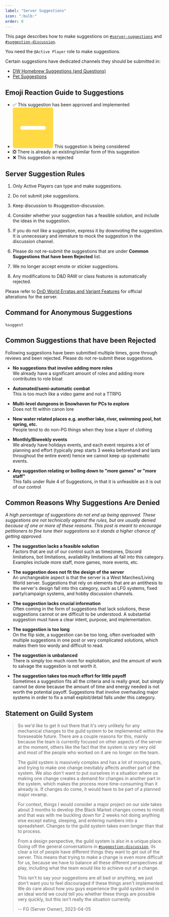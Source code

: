 ```yaml
---
label: "Server Suggestions"
icon: ":bulb:"
order: 0
---
```

<style>
h1:before { 
  content: "💡 ";
}
</style>

This page describes how to make suggestions on [`#server-suggestions`](https://discord.com/channels/512870694883950598/537506014883217419) and [`#suggestion-discussion`](https://discord.com/channels/512870694883950598/579855797928853515).

You need the `@Active Player` role to make suggestions.

Certain suggestions have dedicated channels they should be submitted in:
- [DW ⁠Homebrew Suggestions (and Questions)](https://discord.com/channels/512870694883950598/1128795701900476508)
- [Pet Suggestions](https://discord.com/channels/512870694883950598/1166423032743608420)

## Emoji Reaction Guide to Suggestions

- ✅ This suggestion has been approved and implemented
- <img class="emoji" src="/images/emoji-pending.webp"> This suggestion is being considered
- ❎ There is already an existing/similar form of this suggestion
- ❌ This suggestion is rejected

## Server Suggestion Rules

1) Only Active Players can type and make suggestions.

2) Do not submit joke suggestions.

3) Keep discussion to #⁠suggestion-discussion.

4) Consider whether your suggestion has a feasible solution, and include the ideas in the suggestion.

5) If you do not like a suggestion, express it by downvoting the suggestion. It is unnecessary and immature to mock the suggestion in the discussion channel.

6) Please do not re-submit the suggestions that are under **Common Suggestions that have been Rejected** list.

7) We no longer accept emote or sticker suggestions.

8) Any modifications to D&D RAW or class features is automatically rejected.

Please refer to [DnD World Erratas and Variant Features](https://docs.google.com/document/d/1n3h5AUgzscyKRJgFIDQkMuLbnl87oOfj4HUalVySXCo/) for official alterations for the server.

## Command for Anonymous Suggestions

```
%suggest
```

## Common Suggestions that have been Rejected

Following suggestions have been submitted multiple times, gone through reviews and been rejected. Please do not re-submit these suggestions.

- **No suggestions that involve adding more roles**<br>We already have a significant amount of roles and adding more contributes to role bloat

- **Automated/semi-automatic combat**<br>This is too much like a video game and not a TTRPG

- **Multi-level dungeons in Snowhaven for PCs to explore**<br>Does not fit within canon lore

- **New water related places e.g. another lake, river, swimming pool, hot spring, etc.**<br>People tend to do non-PG things when they lose a layer of clothing

- **Monthly/Biweekly events**<br>We already have holidays events, and each event requires a lot of planning and effort (typically prep starts 3 weeks beforehand and lasts throughout the entire event) hence we cannot keep up systematic events.

- **Any suggestion relating or boiling down to "more games" or "more staff"**<br>This falls under Rule 4 of Suggestions, in that it is unfeasible as it is out of our control

## Common Reasons Why Suggestions Are Denied

*A high percentage of suggestions do not end up being approved. These suggestions are not technically against the rules, but are usually denied because of one or more of these reasons. This post is meant to encourage petitioners to fine tune their suggestions so it stands a higher chance of getting approved.*

- **The suggestion lacks a feasible solution**<br>Factors that are out of our control such as timezones, Discord limitations, bot limitations, availability limitations all fall into this category. Examples include more staff, more games, more events, etc.

- **The suggestion does not fit the design of the server**<br>An unchangeable aspect is that the server is a West Marches/Living World server. Suggestions that rely on elements that are an antithesis to the server's design fall into this category, such as LFG systems, fixed party/campaign systems, and hobby discussion channels.

- **The suggestion lacks crucial information**<br>Often coming in the form of suggestions that lack solutions, these suggestions cannot or are difficult to be understood. A substantial suggestion must have a clear intent, purpose, and implementation.

- **The suggestion is too long**<br>On the flip side, a suggestion can be too long, often overloaded with multiple suggestions in one post or very complicated solutions, which makes them too wordy and difficult to read. 

- **The suggestion is unbalanced**<br>There is simply too much room for exploitation, and the amount of work to salvage the suggestion is not worth it.

- **The suggestion takes too much effort for little payoff**<br>Sometimes a suggestion fits all the criteria and is really great, but simply cannot be done because the amount of time and energy needed is not worth the potential payoff. Suggestions that involve overhauling major systems in order to fix a small exploit/detail falls under this category.

## Statement on Guild System

> So we'd like to get it out there that it's very unlikely for any mechanical changes to the guild system to be implemented within the foreseeable future. There are a couple reasons for this, mainly because the team is currently focused on other aspects of the server at the moment, others like the fact that the system is very very old and most of the people who worked on it are no longer on the team.
> 
> The guild system is massively complex and has a lot of moving parts, and trying to make one change inevitably affects another part of the system. We also don't want to put ourselves in a situation where us making one change creates a demand for changes in another part in the system, which makes the process more time-consuming than it already is. If changes do come, it would have to be part of a planned major revamp.
> 
> For context, things I would consider a major project on our side takes about 3 months to develop (the Black Market changes comes to mind) and that was with me buckling down for 2 weeks not doing anything else except eating, sleeping, and entering numbers into a spreadsheet. Changes to the guild system takes even longer than that to process.
> 
> From a design perspective, the guild system is also in a unique place. Going off the general conversations in [`#suggestion-discussion`](https://discord.com/channels/512870694883950598/579855797928853515), its clear a lot of people have different things they want to get out of the server. This means that trying to make a change is even more difficult for us, because we have to balance all these different perspectives at play, including what the team would like to achieve out of a change.
> 
> This isn't to say your suggestions are all bad or anything, we just don't want you to feel discouraged if these things aren't implemented. We do care about how you guys experience the guild system and in an ideal world we could tell you whether these things are possible very quickly, but this isn't really the situation currently.
> 
> -- FG (Server Owner), 2023-04-05
